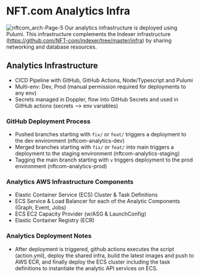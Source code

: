 # NFT.com Analytics Infra 

![nftcom_arch-Page-5](https://user-images.githubusercontent.com/5006941/175179454-0936c204-1be9-4172-8460-41ecfcf2fdf2.png)
Our analytics infrastructure is deployed using Pulumi. This infrastructure complements the Indexer infrastructure (https://github.com/NFT-com/indexer/tree/master/infra) by sharing networking and database resources. 

## Analytics Infrastructure 

- CICD Pipeline with GitHub, GitHub Actions, Node/Typescript and Pulumi
- Multi-env: Dev, Prod (manual permission required for deployments to any env)
- Secrets managed in Doppler, flow into GitHub Secrets and used in GitHub actions (secrets —> env variables)

### GitHub Deployment Process 

- Pushed branches starting with `fix/` or `feat/` triggers a deployment to the dev environment (nftcom-analytics-dev)
- Merged branches starting with `fix/` or `feat/` into main triggers a deployment to the staging environment (nftcom-analytics-staging)
- Tagging the main branch starting with `v` triggers deployment to the prod environment (nftcom-analytics-prod)

### Analytics AWS Infrastructure Components 

- Elastic Container Service (ECS) Cluster & Task Definitions
- ECS Service & Load Balancer for each of the Analytic Components (Graph, Event, Jobs)
- ECS EC2 Capacity Provider (w/ASG & LaunchConfig)
- Elastic Container Registry (ECR)

### Analytics Deployment Notes

- After deployment is triggered, github actions executes the script (action.yml), deploy the shared infra, build the latest images and push to AWS ECR, and finally deploy the ECS cluster including the task definitions to instantiate the analytic API services on ECS. 
